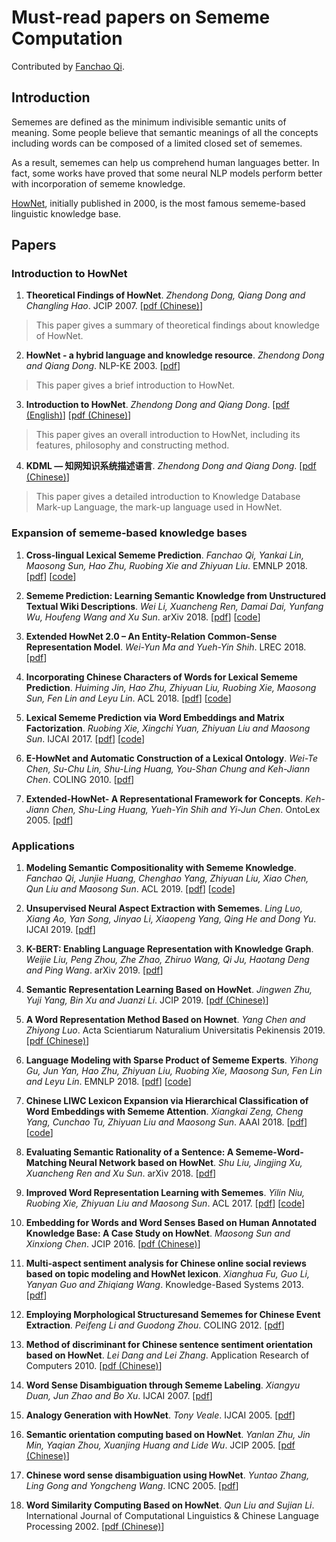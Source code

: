 # Must-read papers on Sememe Computation

Contributed by [Fanchao Qi](https://github.com/Fanchao-Qi).

## Introduction

Sememes are defined as the minimum indivisible semantic units of meaning. Some people believe that semantic meanings of all the concepts including words can be composed of a limited closed set of sememes. 

As a result, sememes can help us comprehend human languages better. In fact, some works have proved that some neural NLP models perform better with incorporation of sememe knowledge.

[HowNet](http://www.keenage.com/), initially published in 2000, is the most famous sememe-based linguistic knowledge base.


## Papers
### Introduction to HowNet
1. **Theoretical Findings of HowNet**. *Zhendong Dong, Qiang Dong and Changling Hao*. JCIP 2007.  [[pdf (Chinese)](http://jcip.cipsc.org.cn/CN/article/downloadArticleFile.do?attachType=PDF&id=802)]

 > This paper gives a summary of theoretical findings about knowledge of HowNet.

2. **HowNet - a hybrid language and knowledge resource**. *Zhendong Dong and Qiang Dong*. NLP-KE 2003. [[pdf](https://ieeexplore.ieee.org/stamp/stamp.jsp?arnumber=1276017)]
 
 > This paper gives a brief introduction to HowNet.

3. **Introduction to HowNet**. *Zhendong Dong and Qiang Dong*. [[pdf (English)](http://www.keenage.com/Theory%20and%20practice%20of%20HowNet/04.pdf)] [[pdf (Chinese)](http://www.keenage.com/Theory%20and%20practice%20of%20HowNet/03.pdf)]
 
 > This paper gives an overall introduction to HowNet, including its features, philosophy and constructing method.

4. **KDML — 知网知识系统描述语言**. *Zhendong Dong and Qiang Dong*. [[pdf (Chinese)](http://www.keenage.com/Theory%20and%20practice%20of%20HowNet/07.pdf)]
 
 > This paper gives a detailed introduction to Knowledge Database Mark-up Language, the mark-up language used in HowNet.


### Expansion of sememe-based knowledge bases
1. **Cross-lingual Lexical Sememe Prediction**. *Fanchao Qi, Yankai Lin, Maosong Sun, Hao Zhu, Ruobing Xie and Zhiyuan Liu*. EMNLP 2018. [[pdf](http://aclweb.org/anthology/D18-1033)]
 [[code](https://github.com/thunlp/CL-SP)]

1. **Sememe Prediction: Learning Semantic Knowledge from Unstructured Textual Wiki Descriptions**. *Wei Li, Xuancheng Ren, Damai Dai, Yunfang Wu, Houfeng Wang and Xu Sun*. arXiv 2018. [[pdf](https://arxiv.org/pdf/1808.05437)] [[code](https://github.com/lancopku/Sememe_prediction)]

1. **Extended HowNet 2.0 – An Entity-Relation Common-Sense Representation Model**. *Wei-Yun Ma and Yueh-Yin Shih*. LREC 2018. [[pdf](http://www.lrec-conf.org/proceedings/lrec2018/pdf/547.pdf)]

1. **Incorporating Chinese Characters of Words for Lexical Sememe Prediction**. *Huiming Jin, Hao Zhu, Zhiyuan Liu, Ruobing Xie, Maosong Sun, Fen Lin and Leyu Lin*. ACL 2018. [[pdf](https://arxiv.org/pdf/1806.06349)] [[code](https://github.com/thunlp/Character-enhanced-Sememe-Prediction)]

1. **Lexical Sememe Prediction via Word Embeddings and Matrix Factorization**. *Ruobing Xie, Xingchi Yuan, Zhiyuan Liu and Maosong Sun*. IJCAI 2017. [[pdf](https://www.ijcai.org/proceedings/2017/0587.pdf)] [[code](https://github.com/thunlp/Sememe_prediction)]

1. **E-HowNet and Automatic Construction of a Lexical Ontology**. *Wei-Te Chen, Su-Chu Lin, Shu-Ling Huang, You-Shan Chung and Keh-Jiann Chen*. COLING 2010. [[pdf](https://aclanthology.info/pdf/C/C10/C10-3012.pdf)]

1. **Extended-HowNet- A Representational Framework for Concepts**. *Keh-Jiann Chen, Shu-Ling Huang, Yueh-Yin Shih and Yi-Jun Chen*. OntoLex 2005. [[pdf](http://www.aclweb.org/anthology/I05-7001)]



### Applications
1. **Modeling Semantic Compositionality with Sememe Knowledge**. *Fanchao Qi, Junjie Huang, Chenghao Yang, Zhiyuan Liu, Xiao Chen, Qun Liu and Maosong Sun*. ACL 2019. [[pdf](https://www.aclweb.org/anthology/P19-1571)] [[code](https://github.com/thunlp/Sememe-SC)]

1. **Unsupervised Neural Aspect Extraction with Sememes**. *Ling Luo, Xiang Ao, Yan Song, Jinyao Li, Xiaopeng Yang, Qing He and Dong Yu*. IJCAI 2019. [[pdf](https://www.ijcai.org/proceedings/2019/0712.pdf)]

1. **K-BERT: Enabling Language Representation with Knowledge Graph**. *Weijie Liu, Peng Zhou, Zhe Zhao, Zhiruo Wang, Qi Ju, Haotang Deng and Ping Wang*. arXiv 2019. [[pdf](https://arxiv.org/pdf/1909.07606)]

1. **Semantic Representation Learning Based on HowNet**. *Jingwen Zhu, Yuji Yang, Bin Xu and Juanzi Li*. JCIP 2019. [[pdf (Chinese)](http://jcip.cipsc.org.cn/CN/abstract/abstract2729.shtml#)]

1. **A Word Representation Method Based on Hownet**. *Yang Chen and Zhiyong Luo*. Acta Scientiarum Naturalium Universitatis Pekinensis 2019. [[pdf (Chinese)](http://xbna.pku.edu.cn/CN/abstract/abstract3297.shtml#1)]

1. **Language Modeling with Sparse Product of Sememe Experts**. *Yihong Gu, Jun Yan, Hao Zhu, Zhiyuan Liu, Ruobing Xie, Maosong Sun, Fen Lin and Leyu Lin*. EMNLP 2018. [[pdf](http://aclweb.org/anthology/D18-1493)] [[code](https://github.com/thunlp/SDLM-pytorch)]

1. **Chinese LIWC Lexicon Expansion via Hierarchical Classification of Word Embeddings with Sememe Attention**. *Xiangkai Zeng, Cheng Yang, Cunchao Tu, Zhiyuan Liu and Maosong Sun*. AAAI 2018. [[pdf](http://nlp.csai.tsinghua.edu.cn/~lzy/publications/aaai2018_cliwc.pdf)] [[code](https://github.com/thunlp/Auto_CLIWC)]

1. **Evaluating Semantic Rationality of a Sentence: A Sememe-Word-Matching Neural Network based on HowNet**. *Shu Liu, Jingjing Xu, Xuancheng Ren and Xu Sun*. arXiv 2018. [[pdf](https://arxiv.org/pdf/1809.03999)]

1. **Improved Word Representation Learning with Sememes**. *Yilin Niu, Ruobing Xie, Zhiyuan Liu and Maosong Sun*. ACL 2017. [[pdf](http://www.aclweb.org/anthology/P17-1187)] [[code](https://github.com/thunlp/SE-WRL)]

1. **Embedding for Words and Word Senses Based on Human Annotated
Knowledge Base: A Case Study on HowNet**. *Maosong Sun and Xinxiong Chen*. JCIP 2016. [[pdf (Chinese)](http://jcip.cipsc.org.cn/CN/article/downloadArticleFile.do?attachType=PDF&id=2293)]

1. **Multi-aspect sentiment analysis for Chinese online social reviews based on topic modeling and HowNet lexicon**. *Xianghua Fu, Guo Li, Yanyan Guo and Zhiqiang Wang*. Knowledge-Based Systems 2013. [[pdf](https://ac.els-cdn.com/S0950705112002158/1-s2.0-S0950705112002158-main.pdf?_tid=5984aad5-e966-4a77-8206-23b466b21dae&acdnat=1539766746_e79fd6f8c0250bc3c105ee57b0b60a12)]

1. **Employing Morphological Structuresand Sememes for Chinese Event Extraction**. *Peifeng Li and Guodong Zhou*. COLING 2012. [[pdf](https://www.aclweb.org/anthology/C12-1099)]

1. **Method of discriminant for Chinese sentence sentiment orientation based on HowNet**. *Lei Dang and Lei Zhang*. Application Research of Computers 2010. [[pdf (Chinese)](http://www.arocmag.com/getarticle/?aid=0566ec39f836c6d3)]

1. **Word Sense Disambiguation through Sememe Labeling**. *Xiangyu Duan, Jun Zhao and Bo Xu*. IJCAI 2007. [[pdf](https://www.aaai.org/Papers/IJCAI/2007/IJCAI07-257.pdf)]

1. **Analogy Generation with HowNet**. *Tony Veale*. IJCAI 2005. [[pdf](https://www.ijcai.org/Proceedings/05/Papers/0620.pdf)]

1. **Semantic orientation computing based on HowNet**. *Yanlan Zhu, Jin Min, Yaqian Zhou, Xuanjing Huang and Lide Wu*. JCIP 2005. [[pdf (Chinese)](http://jcip.cipsc.org.cn/UserFiles/File/678%E5%9F%BA%E4%BA%8EHowNet%E7%9A%84%E8%AF%8D%E6%B1%87%E8%AF%AD%E4%B9%89%E5%80%BE%E5%90%91%E8%AE%A1%E7%AE%97_%E6%9C%B1%E5%AB%A3%E5%B2%9A.pdf)]

1. **Chinese word sense disambiguation using HowNet**. *Yuntao Zhang, Ling Gong and Yongcheng Wang*. ICNC 2005. [[pdf](https://link.springer.com/content/pdf/10.1007%2F11539087_123.pdf)]


1. **Word Similarity Computing Based on HowNet**. *Qun Liu and Sujian Li*. International Journal of Computational Linguistics & Chinese Language Processing 2002. [[pdf (Chinese)](http://sewm.pku.edu.cn/QA/reference/hownet/WordSimilarity/%A1%B6%BB%F9%D3%DA%A3%BC%D6%AA%CD%F8%A3%BE%B5%C4%B4%CA%BB%E3%D3%EF%D2%E5%CF%E0%CB%C6%B6%C8%BC%C6%CB%E3%A1%B7%C2%DB%CE%C4.pdf)]

